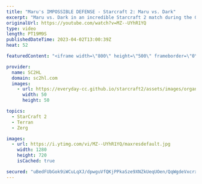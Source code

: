 ```yaml
---
title: "Maru's IMPOSSIBLE DEFENSE - Starcraft 2: Maru vs. Dark"
excerpt: "Maru vs. Dark in an incredible Starcraft 2 match during the GSL, both players stretching themselves to the limit showing their macro skills. Maru playing the impossible defense.   Watch the Starcraft 2 - GSL Code S 2022: https://www.youtube.com/channel/UCK5eBtuoj_HkdXKHNmBLAXg   ► Enjoy the content?"
originalUrl: https://youtube.com/watch?v=MZ--UYhR1YQ
type: video
length: PT19M9S
publishedDateTime: 2023-04-02T13:00:39Z
heat: 52

featuredContent: "<iframe width=\"800\" height=\"500\" frameborder=\"0\" src=\"https://www.youtube.com/embed/MZ--UYhR1YQ\" allow=\"accelerometer; autoplay; encrypted-media; gyroscope; picture-in-picture\" allowfullscreen></iframe>"

provider:
  name: SC2HL
  domain: sc2hl.com
  images:
    - url: https://everyday-cc.github.io/starcraft2/assets/images/organizations/sc2hl.com-50x50.jpg
      width: 50
      height: 50

topics:
  - StarCraft 2
  - Terran
  - Zerg

images:
  - url: https://i.ytimg.com/vi/MZ--UYhR1YQ/maxresdefault.jpg
    width: 1280
    height: 720
    isCached: true

secured: "uBedFUbGok9iWCuLqXJ/dpwguVfQKjPPkaSze9XNZkUeqUOen/QqWgdeVxcrx0TqHRzV4cS0NsJZ7TzHhkHF6vDvhyvz9Dxm5Lk/cpb+p/YiTCGitZ4fqPzIT9MiD+XYt82q9lcl56b/aiAn5VubanG8jClGj3JG/g2G1HqB3Ikfc4VaPiFdVjjzefZCIIIBn8CfWaJxRs1EOxgFD5pVzhqEHad+SULTwf+3/oeiFNXp5N1j2n2cIduDvnt09gsbv++V7ta5OzBif0CUuvb4jxQIpKdNM5PTUyZ/oK/jxF0iHxf9VtzxxtZdPXGMF1CEeYDjzMc/PQs+FS/WYHc7R+8hYGXMxcbwu+rBwuFKgNeTiygpHAEUUoM+QVg1cJ/5pnrhaSury0k+zN2bw1YzLw1/SiqTUMsLndRNtD7R06HauAc1TkHJykqaKsFr1Cpo;D0OtdSAGvAJ+iVhGDghjmA=="
---
```


